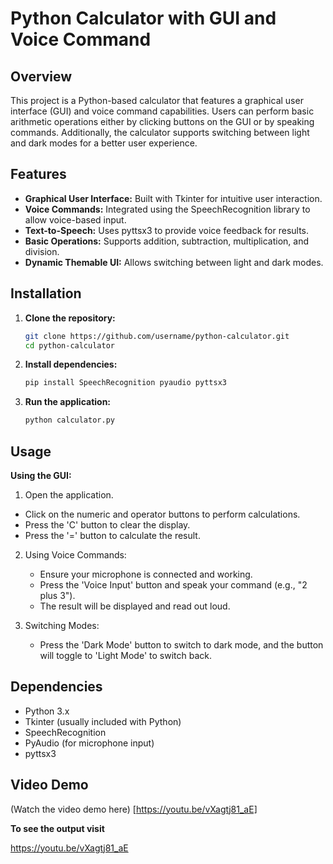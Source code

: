 
# Python Calculator with GUI and Voice Command

## Overview

This project is a Python-based calculator that features a graphical user interface (GUI) and voice command capabilities. Users can perform basic arithmetic operations either by clicking buttons on the GUI or by speaking commands. Additionally, the calculator supports switching between light and dark modes for a better user experience.

## Features

- **Graphical User Interface:** Built with Tkinter for intuitive user interaction.
- **Voice Commands:** Integrated using the SpeechRecognition library to allow voice-based input.
- **Text-to-Speech:** Uses pyttsx3 to provide voice feedback for results.
- **Basic Operations:** Supports addition, subtraction, multiplication, and division.
- **Dynamic Themable UI:** Allows switching between light and dark modes.

## Installation

1. **Clone the repository:**
   ```bash
   git clone https://github.com/username/python-calculator.git
   cd python-calculator
   ```
   
2. **Install dependencies:**
   ```bash
   pip install SpeechRecognition pyaudio pyttsx3
   ```

3. **Run the application:**
   ```bash
   python calculator.py
   ```
   
## Usage
**Using the GUI:**

1. Open the application.
  - Click on the numeric and operator buttons to perform calculations.
  - Press the 'C' button to clear the display.
  - Press the '=' button to calculate the result.
    
2. Using Voice Commands:
   - Ensure your microphone is connected and working.
   - Press the 'Voice Input' button and speak your command (e.g., "2 plus 3").
   - The result will be displayed and read out loud.

3. Switching Modes:
   - Press the 'Dark Mode' button to switch to dark mode, and the button will toggle to 'Light Mode' to switch back.

     
## Dependencies
 - Python 3.x
 - Tkinter (usually included with Python)
 - SpeechRecognition
 - PyAudio (for microphone input)
 - pyttsx3


## Video Demo
(Watch the video demo here)
[https://youtu.be/vXagtj81_aE]






















**To see the output 
visit**

https://youtu.be/vXagtj81_aE
